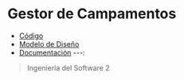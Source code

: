 # **Gestor de Campamentos**
- [Código](https://github.com/Tuuturuturuu/COD_GestorDeCampamentos.git)
- [Modelo de Diseño](https://github.com/Tuuturuturuu/MODEL_GestorDeCampamentos.git)
- [Documentación](https://github.com/Tuuturuturuu/DOC_GestorDeCampamentos.git)
---:
> Ingeniería del Software 2
